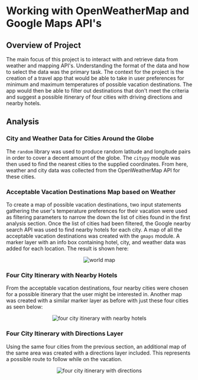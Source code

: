 # **Working with OpenWeatherMap and Google Maps API's**

## **Overview of Project**
The main focus of this project is to interact with and retrieve data from
weather and mapping API's. Understanding the format of the data and how to
select the data was the primary task. The context for the project is the
creation of a travel app that would be able to take in user preferences for
minimum and maximum temperatures of possible vacation destinations. The app
would then be able to filter out destinations that don't meet the criteria and
suggest a possible itinerary of four cities with driving directions and nearby
hotels.

## **Analysis**
### **City and Weather Data for Cities Around the Globe**
The `random` library was used to produce random latitude and longitude pairs in
order to cover a decent amount of the globe. The `citypy` module was then used
to find the nearest cities to the supplied coordinates. From here, weather and
city data was collected from the OpenWeatherMap API for these cities.

### **Acceptable Vacation Destinations Map based on Weather**
To create a map of possible vacation destinations, two input statements
gathering the user's temperature preferences for their vacation were used as
filtering parameters to narrow the down the list of cities found in the first
analysis section. Once the list of cities had been filtered, the Google nearby
search API was used to find nearby hotels for each city. A map of all the
acceptable vacation destinations was created with the `gmaps` module. A marker
layer with an info box containing hotel, city, and weather data was added for
each location. The result is shown here:

<div align="center">
    <img src="assets/images/weather_map_api/WeatherPy_Vacation_Map.png" alt="world map" />
</div>

### **Four City Itinerary with Nearby Hotels**
From the acceptable vacation destinations, four nearby cities were chosen for a
possible itinerary that the user might be interested in. Another map was created
with a similar marker layer as before with just these four cities as seen below:

<div align="center">
    <img src="assets/images/weather_map_api/WeatherPy_Travel_Map_Markers.png" alt="four city itinerary with nearby hotels" />
</div>

### **Four City Itinerary with Directions Layer**
Using the same four cities from the previous section, an additional map of the
same area was created with a directions layer included. This represents a
possible route to follow while on the vacation.

<div align="center">
    <img src="assets/images/weather_map_api/WeatherPy_Travel_Map.png" alt="four city itinerary with directions" />
</div>
